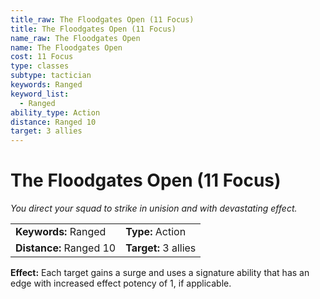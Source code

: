 ```yaml
---
title_raw: The Floodgates Open (11 Focus)
title: The Floodgates Open (11 Focus)
name_raw: The Floodgates Open
name: The Floodgates Open
cost: 11 Focus
type: classes
subtype: tactician
keywords: Ranged
keyword_list:
  - Ranged
ability_type: Action
distance: Ranged 10
target: 3 allies
---
```


# The Floodgates Open (11 Focus)

*You direct your squad to strike in unision and with devastating effect.*

|                         |                      |
| :---------------------- | :------------------- |
| **Keywords:** Ranged    | **Type:** Action     |
| **Distance:** Ranged 10 | **Target:** 3 allies |

**Effect:** Each target gains a surge and uses a signature ability that has an edge with increased effect potency of 1, if applicable.
